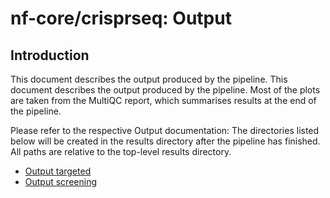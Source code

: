 # nf-core/crisprseq: Output

## Introduction

This document describes the output produced by the pipeline.	This document describes the output produced by the pipeline. Most of the plots are taken from the MultiQC report, which summarises results at the end of the pipeline.


Please refer to the respective Output documentation:	The directories listed below will be created in the results directory after the pipeline has finished. All paths are relative to the top-level results directory.


- [Output targeted](output/targeted.md)
- [Output screening](output/screening.md)

